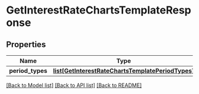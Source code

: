 # GetInterestRateChartsTemplateResponse

## Properties
Name | Type | Description | Notes
------------ | ------------- | ------------- | -------------
**period_types** | [**list[GetInterestRateChartsTemplatePeriodTypes]**](GetInterestRateChartsTemplatePeriodTypes.md) |  | [optional] 

[[Back to Model list]](../README.md#documentation-for-models) [[Back to API list]](../README.md#documentation-for-api-endpoints) [[Back to README]](../README.md)

